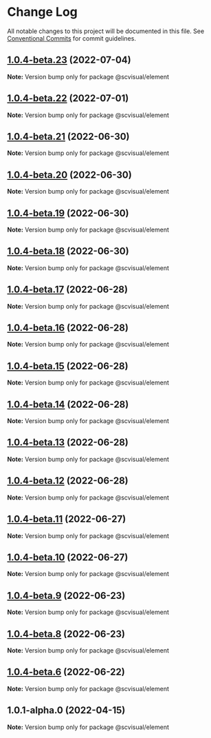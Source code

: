 # Change Log

All notable changes to this project will be documented in this file.
See [Conventional Commits](https://conventionalcommits.org) for commit guidelines.

## [1.0.4-beta.23](http://58.22.61.222:18001/bgtech-fe/micro-frame/compare/@scvisual/element@1.0.4-beta.22...@scvisual/element@1.0.4-beta.23) (2022-07-04)

**Note:** Version bump only for package @scvisual/element





## [1.0.4-beta.22](http://58.22.61.222:18001/bgtech-fe/micro-frame/compare/@scvisual/element@1.0.4-beta.21...@scvisual/element@1.0.4-beta.22) (2022-07-01)

**Note:** Version bump only for package @scvisual/element





## [1.0.4-beta.21](http://58.22.61.222:18001/bgtech-fe/micro-frame/compare/@scvisual/element@1.0.4-beta.20...@scvisual/element@1.0.4-beta.21) (2022-06-30)

**Note:** Version bump only for package @scvisual/element





## [1.0.4-beta.20](http://58.22.61.222:18001/bgtech-fe/micro-frame/compare/@scvisual/element@1.0.4-beta.19...@scvisual/element@1.0.4-beta.20) (2022-06-30)

**Note:** Version bump only for package @scvisual/element





## [1.0.4-beta.19](http://58.22.61.222:18001/bgtech-fe/micro-frame/compare/@scvisual/element@1.0.4-beta.18...@scvisual/element@1.0.4-beta.19) (2022-06-30)

**Note:** Version bump only for package @scvisual/element





## [1.0.4-beta.18](http://58.22.61.222:18001/bgtech-fe/micro-frame/compare/@scvisual/element@1.0.4-beta.17...@scvisual/element@1.0.4-beta.18) (2022-06-30)

**Note:** Version bump only for package @scvisual/element





## [1.0.4-beta.17](http://58.22.61.222:18001/bgtech-fe/micro-frame/compare/@scvisual/element@1.0.4-beta.16...@scvisual/element@1.0.4-beta.17) (2022-06-28)

**Note:** Version bump only for package @scvisual/element





## [1.0.4-beta.16](http://58.22.61.222:18001/bgtech-fe/micro-frame/compare/@scvisual/element@1.0.4-beta.15...@scvisual/element@1.0.4-beta.16) (2022-06-28)

**Note:** Version bump only for package @scvisual/element





## [1.0.4-beta.15](http://58.22.61.222:18001/bgtech-fe/micro-frame/compare/@scvisual/element@1.0.4-beta.14...@scvisual/element@1.0.4-beta.15) (2022-06-28)

**Note:** Version bump only for package @scvisual/element





## [1.0.4-beta.14](http://58.22.61.222:18001/bgtech-fe/micro-frame/compare/@scvisual/element@1.0.4-beta.13...@scvisual/element@1.0.4-beta.14) (2022-06-28)

**Note:** Version bump only for package @scvisual/element





## [1.0.4-beta.13](http://58.22.61.222:18001/bgtech-fe/micro-frame/compare/@scvisual/element@1.0.4-beta.12...@scvisual/element@1.0.4-beta.13) (2022-06-28)

**Note:** Version bump only for package @scvisual/element





## [1.0.4-beta.12](http://58.22.61.222:18001/bgtech-fe/micro-frame/compare/@scvisual/element@1.0.4-beta.11...@scvisual/element@1.0.4-beta.12) (2022-06-28)

**Note:** Version bump only for package @scvisual/element





## [1.0.4-beta.11](http://58.22.61.222:18001/bgtech-fe/micro-frame/compare/@scvisual/element@1.0.4-beta.10...@scvisual/element@1.0.4-beta.11) (2022-06-27)

**Note:** Version bump only for package @scvisual/element





## [1.0.4-beta.10](http://58.22.61.222:18001/bgtech-fe/micro-frame/compare/@scvisual/element@1.0.4-beta.9...@scvisual/element@1.0.4-beta.10) (2022-06-27)

**Note:** Version bump only for package @scvisual/element





## [1.0.4-beta.9](http://58.22.61.222:18001/bgtech-fe/micro-frame/compare/@scvisual/element@1.0.4-beta.8...@scvisual/element@1.0.4-beta.9) (2022-06-23)

**Note:** Version bump only for package @scvisual/element





## [1.0.4-beta.8](http://58.22.61.222:18001/bgtech-fe/micro-frame/compare/@scvisual/element@1.0.4-beta.6...@scvisual/element@1.0.4-beta.8) (2022-06-23)

**Note:** Version bump only for package @scvisual/element





## [1.0.4-beta.6](http://58.22.61.222:18001/bgtech-fe/micro-frame/compare/@scvisual/element@1.0.1-alpha.0...@scvisual/element@1.0.4-beta.6) (2022-06-22)

**Note:** Version bump only for package @scvisual/element





## 1.0.1-alpha.0 (2022-04-15)

**Note:** Version bump only for package @scvisual/element
